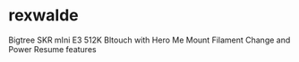 # rexwalde
Bigtree SKR mIni E3 512K Bltouch with Hero Me Mount
Filament Change and Power Resume features
